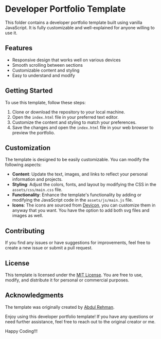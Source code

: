 # Developer Portfolio Template

This folder contains a developer portfolio template built using vanilla JavaScript. It is fully customizable and well-explained for anyone willing to use it.

## Features

- Responsive design that works well on various devices
- Smooth scrolling between sections
- Customizable content and styling
- Easy to understand and modify

## Getting Started

To use this template, follow these steps:

1. Clone or download the repository to your local machine.
2. Open the `index.html` file in your preferred text editor.
3. Customize the content and styling to match your preferences.
4. Save the changes and open the `index.html` file in your web browser to preview the portfolio.

## Customization

The template is designed to be easily customizable. You can modify the following aspects:

- **Content**: Update the text, images, and links to reflect your personal information and projects.
- **Styling**: Adjust the colors, fonts, and layout by modifying the CSS in the `assets/css/main.css` file.
- **Functionality**: Enhance the template's functionality by adding or modifying the JavaScript code in the `assets/js/main.js` file.
- **Icons**: The icons are sourced from [Devicon](https://devicon.dev), you can customize them in anyway that you want. You  have the option to add both svg files and images as well.

## Contributing

If you find any issues or have suggestions for improvements, feel free to create a new issue or submit a pull request.

## License

This template is licensed under the [MIT License](LICENSE). You are free to use, modify, and distribute it for personal or commercial purposes.

## Acknowledgments

The template was originally created by [Abdul Rehman](https://github.com/abdulRehmanuni).

Enjoy using this developer portfolio template! If you have any questions or need further assistance, feel free to reach out to the original creator or me.

Happy Coding!!!